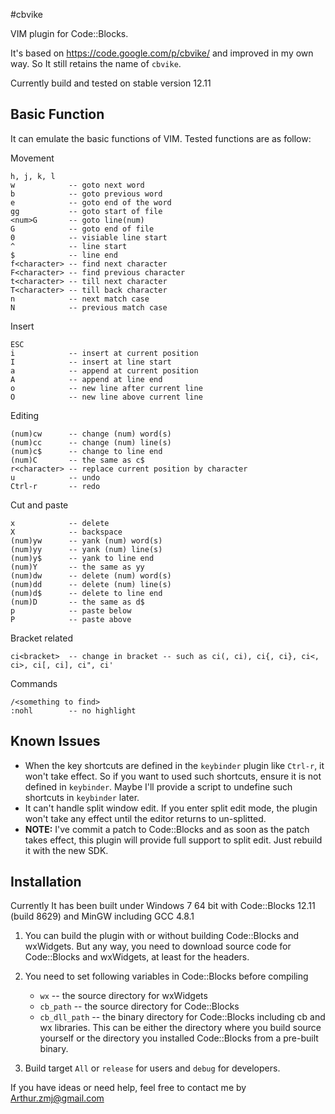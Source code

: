 #cbvike

VIM plugin for Code::Blocks.

It's based on <https://code.google.com/p/cbvike/> and improved in my own way. So It still retains the name of `cbvike`.

Currently build and tested on stable version 12.11

## Basic Function
It can emulate the basic functions of VIM. Tested functions are as follow:

Movement

    h, j, k, l
    w            -- goto next word
    b            -- goto previous word
    e            -- goto end of the word
    gg           -- goto start of file
    <num>G       -- goto line(num)
    G            -- goto end of file
    0            -- visiable line start
    ^            -- line start
    $            -- line end
    f<character> -- find next character
    F<character> -- find previous character
    t<character> -- till next character
    T<character> -- till back character
    n            -- next match case
    N            -- previous match case

Insert

    ESC
    i            -- insert at current position
    I            -- insert at line start
    a            -- append at current position
    A            -- append at line end
    o            -- new line after current line
    O            -- new line above current line

Editing
    
    (num)cw      -- change (num) word(s)
    (num)cc      -- change (num) line(s)
    (num)c$      -- change to line end
    (num)C       -- the same as c$
    r<character> -- replace current position by character
    u            -- undo
    Ctrl-r       -- redo
    
Cut and paste

    x            -- delete
    X            -- backspace
    (num)yw      -- yank (num) word(s)
    (num)yy      -- yank (num) line(s)
    (num)y$      -- yank to line end
    (num)Y       -- the same as yy
    (num)dw      -- delete (num) word(s)
    (num)dd      -- delete (num) line(s)
    (num)d$      -- delete to line end
    (num)D       -- the same as d$
    p            -- paste below
    P            -- paste above

Bracket related

    ci<bracket>  -- change in bracket -- such as ci(, ci), ci{, ci}, ci<, ci>, ci[, ci], ci", ci'

Commands
    
    /<something to find>
    :nohl        -- no highlight


## Known Issues

* When the key shortcuts are defined in the `keybinder` plugin like `Ctrl-r`, it won't take effect. So if you want to used such shortcuts, ensure it is not defined in `keybinder`. Maybe I'll provide a script to undefine such shortcuts in `keybinder` later. 
* It can't handle split window edit. If you enter split edit mode, the plugin won't take any effect until the editor returns to un-splitted. 
* **NOTE:** I've commit a patch to Code::Blocks and as soon as the patch takes effect, this plugin will provide full support to split edit. Just rebuild it with the new SDK.

## Installation

Currently It has been built under Windows 7 64 bit with Code::Blocks 12.11 (build 8629) and MinGW including GCC 4.8.1 

1. You can build the plugin with or without building Code::Blocks and wxWidgets. But any way, you need to download source code for Code::Blocks and wxWidgets, at least for the headers.

2. You need to set following variables in Code::Blocks before compiling

    * `wx` -- the source directory for wxWidgets
    * `cb_path`     -- the source directory for Code::Blocks
    * `cb_dll_path` -- the binary directory for Code::Blocks including cb and wx libraries. This can be either the directory where you build source yourself or the directory you installed Code::Blocks from a pre-built binary.

3. Build target `All` or `release` for users and `debug` for developers.

If you have ideas or need help, feel free to contact me by <Arthur.zmj@gmail.com>



